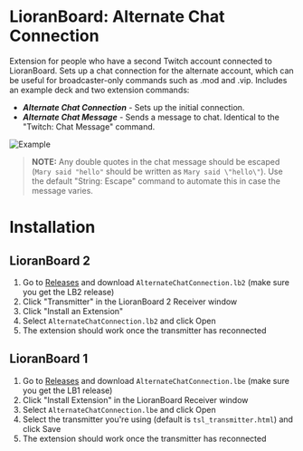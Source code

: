 # LioranBoard: Alternate Chat Connection
Extension for people who have a second Twitch account connected to LioranBoard. Sets up a chat connection for the alternate account, which can be useful for broadcaster-only commands such as .mod and .vip. Includes an example deck and two extension commands:

* ***Alternate Chat Connection*** - Sets up the initial connection.
* ***Alternate Chat Message*** - Sends a message to chat. Identical to the "Twitch: Chat Message" command.

![Example](https://user-images.githubusercontent.com/55620774/115151337-be9ffc00-a06c-11eb-8320-81bd5bf3a49d.gif)

> **NOTE:** Any double quotes in the chat message should be escaped (`Mary said "hello"` should be written as `Mary said \"hello\"`). Use the default "String: Escape" command to automate this in case the message varies.

# Installation

## LioranBoard 2
1. Go to [Releases](https://github.com/Melonax/LB-Alternate-Chat-Connection/releases) and download `AlternateChatConnection.lb2` (make sure you get the LB2 release)
2. Click "Transmitter" in the LioranBoard 2 Receiver window
3. Click "Install an Extension"
4. Select `AlternateChatConnection.lb2` and click Open
5. The extension should work once the transmitter has reconnected

## LioranBoard 1
1. Go to [Releases](https://github.com/Melonax/LB-Alternate-Chat-Connection/releases) and download `AlternateChatConnection.lbe` (make sure you get the LB1 release)
2. Click "Install Extension" in the LioranBoard Receiver window
3. Select `AlternateChatConnection.lbe` and click Open
4. Select the transmitter you're using (default is `tsl_transmitter.html`) and click Save
5. The extension should work once the transmitter has reconnected
